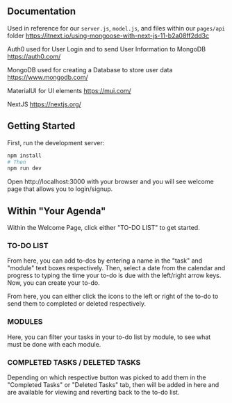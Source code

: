 ## Documentation
Used in reference for our `server.js`, `model.js`, and files within our `pages/api` folder
https://itnext.io/using-mongoose-with-next-js-11-b2a08ff2dd3c

Auth0 used for User Login and to send User Information to MongoDB
https://auth0.com/

MongoDB used for creating a Database to store user data
https://www.mongodb.com/

MaterialUI for UI elements
https://mui.com/

NextJS
https://nextjs.org/

## Getting Started

First, run the development server:

```bash
npm install
# Then
npm run dev
```
Open http://localhost:3000 with your browser and you will see welcome page that allows you to login/signup.

## Within "Your Agenda"

Within the Welcome Page, click either "TO-DO LIST" to get started.

### TO-DO LIST

From here, you can add to-dos by entering a name in the "task" and "module" text boxes respectively. Then, select a date from the calendar and progress to typing the time your to-do is due with the left/right arrow keys. Now, you can create your to-do.

From here, you can either click the icons to the left or right of the to-do to send them to completed or deleted respectively.

### MODULES

Here, you can filter your tasks in your to-do list by module, to see what must be done with each module.

### COMPLETED TASKS / DELETED TASKS

Depending on which respective button was picked to add them in the "Completed Tasks" or "Deleted Tasks" tab, then will be added in here and are available for viewing and reverting back to the to-do list.